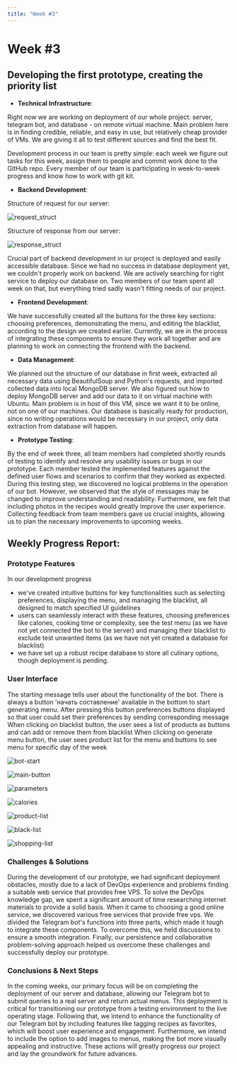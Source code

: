 ```yaml
---
title: "Week #3"
---
```


# **Week #3**

## **Developing the first prototype, creating the priority list**

- **Technical Infrastructure**:

Right now we are working on deployment of our whole project: server, telegram bot, and database - on remote virtual machine. Main problem here is in finding credible, reliable, and easy in use, but relatively cheap provider of VMs. We are giving it all to test different sources and find the best fit.

Development process in our team is pretty simple: each week we figure out tasks for this week, assign them to people and commit work done to the GitHub repo. Every member of our team is participating in week-to-week progress and know how to work with git kit.
- **Backend Development**:

Structure of request for our server:

![request_struct](/2024/FindRecipe/API_req.jpg)

Structure of response from our server:

![response_struct](/2024/FindRecipe/API_res.jpg)

Crucial part of backend development in iur project is deployed and easily accessible database. Since we had no success in database deployment yet, we couldn't properly work on backend. We are actively searching for right service to deploy our database on. Two members of our team spent all week on that, but everything tried sadly wasn't fitting needs of our project.

- **Frontend Development**:

We have successfully created all the buttons for the three key sections: choosing preferences, demonstrating the menu, and editing the blacklist, according to the design we created earlier. Currently, we are in the process of integrating these components to ensure they work all together and are planning to work on connecting the frontend with the backend.

- **Data Management**:

We planned out the structure of our database in first week, extracted all necessary data using BeautifulSoup and Python's requests, and imported collected data into local MongoDB server. We also figured out how to deploy MongoDB server and add our data to it on virtual machine with Ubuntu. Main problem is in host of this VM, since we want it to be online, not on one of our machines. Our database is basically ready for production, since no writing operations would be necessary in our project, only data extraction from database will happen.

- **Prototype Testing**:

By the end of week three, all team members had completed shortly rounds of testing to identify and resolve any usability issues or bugs in our prototype. Each member tested the implemented features against the defined user flows and scenarios to confirm that they worked as expected. During this testing step, we discovered no logical problems in the operation of our bot. 
However, we observed that the style of messages may be changed to improve understanding and readability. Furthermore, we felt that including photos in the recipes would greatly improve the user experience. Collecting feedback from team members gave us crucial insights, allowing us to plan the necessary improvements to upcoming weeks.

## **Weekly Progress Report**:

### **Prototype Features**

 In our  development progress 
- we've created intuitive buttons for key functionalities such as selecting preferences, displaying the menu, and managing the blacklist, all designed to match specified UI guidelines
- users can seamlessly interact with these features, choosing preferences like calories, cooking time or complexity, see the test menu (as we have not yet connected the bot to the server) and managing their blacklist to exclude test unwanted items (as we have not yet created a database for blacklist)
- we have set up a robust recipe database to store all culinary options, though deployment is pending.

### **User Interface**

The starting message tells user about the functionality of the bot.
There is always a button 'начать составление' available in the bottom to start generating menu.
After pressing this button preferences buttons displayed so that user could set their preferences by sending corresponding message
When clicking on blacklist button, the user sees a list of products as buttons and can add or remove them from blacklist
When clicking on generate menu button, the user sees product list for the menu and buttons to see menu for specific day of the week

![bot-start](/2024/FindRecipe/bot-start.png)

![main-button](/2024/FindRecipe/main-button.png)

![parameters](/2024/FindRecipe/parameters.png)

![calories](/2024/FindRecipe/calories.png)

![product-list](/2024/FindRecipe/product-list.png)

![black-list](/2024/FindRecipe/black-list.png)

![shopping-list](/2024/FindRecipe/shopping-list.png)

### **Challenges & Solutions**

During the development of our prototype, we had significant deployment obstacles, mostly due to a lack of DevOps experience and problems finding a suitable web service that provides free VPS. To solve the DevOps knowledge gap, we spent a significant amount of time researching internet materials to provide a solid basis. 
When it came to choosing a good online service, we discovered various free services that provide free vps. 
We divided the Telegram bot's functions into three parts, which made it tough to integrate these components. To overcome this, we held discussions to ensure a smooth integration. Finally, our persistence and collaborative problem-solving approach helped us overcome these challenges and successfully deploy our prototype.

### **Conclusions & Next Steps**

In the coming weeks, our primary focus will be on completing the deployment of our server and database, allowing our Telegram bot to submit queries to a real server and return actual menus. This deployment is critical for transitioning our prototype from a testing environment to the live operating stage. 
Following that, we intend to enhance the functionality of our Telegram bot by including features like tagging recipes as favorites, which will boost user experience and engagement. Furthermore, we intend to include the option to add images to menus, making the bot more visually appealing and instructive. These actions will greatly progress our project and lay the groundwork for future advances.
